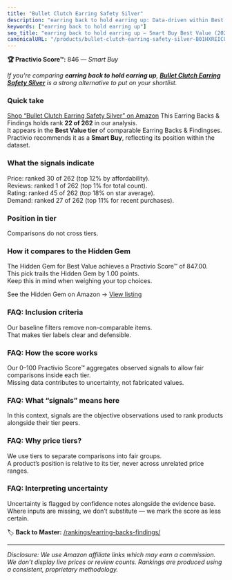 ```yaml
---
title: "Bullet Clutch Earring Safety Silver"
description: "earring back to hold earring up: Data-driven within Best Value ranking using the Practivio Score™. Positioned by quality, value, demand, findability, momentum."
keywords: ["earring back to hold earring up"]
seo_title: "earring back to hold earring up — Smart Buy Best Value (2025)"
canonicalURL: "/products/bullet-clutch-earring-safety-silver-B01HXREIC8/"
---
```


**🏆 Practivio Score™:** 846 — _Smart Buy_


*If you're comparing **earring back to hold earring up**, **[Bullet Clutch Earring Safety Silver](https://www.amazon.com/dp/B01HXREIC8?tag=practivio-20)** is a strong alternative to put on your shortlist.*
### Quick take
[Shop “Bullet Clutch Earring Safety Silver” on Amazon](https://www.amazon.com/dp/B01HXREIC8?tag=practivio-20)
This Earring Backs & Findings holds rank **22 of 262** in our analysis.  
It appears in the **Best Value tier** of comparable Earring Backs & Findingses.  
Practivio recommends it as a **Smart Buy**, reflecting its position within the dataset.

### What the signals indicate
Price: ranked 30 of 262 (top 12% by affordability).  
Reviews: ranked 1 of 262 (top 1% for total count).  
Rating: ranked 45 of 262 (top 18% on star average).  
Demand: ranked 27 of 262 (top 11% for recent purchases).

### Position in tier
Comparisons do not cross tiers.

### How it compares to the Hidden Gem
The Hidden Gem for Best Value achieves a Practivio Score™ of 847.00.  
This pick trails the Hidden Gem by 1.00 points.  
Keep this in mind when weighing your top choices.  

See the Hidden Gem on Amazon → [View listing](https://www.amazon.com/dp/B088X15S9T?tag=practivio-20)

### FAQ: Inclusion criteria
Our baseline filters remove non-comparable items.  
That makes tier labels clear and defensible.

### FAQ: How the score works
Our 0–100 Practivio Score™ aggregates observed signals to allow fair comparisons inside each tier.  
Missing data contributes to uncertainty, not fabricated values.

### FAQ: What “signals” means here
In this context, signals are the objective observations used to rank products alongside their tier peers.

### FAQ: Why price tiers?
We use tiers to separate comparisons into fair groups.  
A product’s position is relative to its tier, never across unrelated price ranges.

### FAQ: Interpreting uncertainty
Uncertainty is flagged by confidence notes alongside the evidence base.  
Where inputs are missing, we don’t substitute — we mark the score as less certain.


🏷️ **Back to Master:** [/rankings/earring-backs-findings/](/rankings/earring-backs-findings/)

---
_Disclosure: We use Amazon affiliate links which may earn a commission. We don’t display live prices or review counts. Rankings are produced using a consistent, proprietary methodology._
